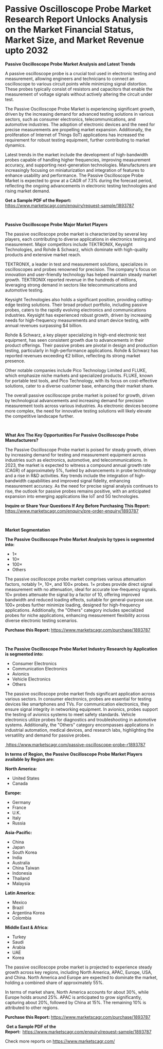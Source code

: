 <p><h1>Passive Oscilloscope Probe Market Research Report Unlocks Analysis on the Market Financial Status, Market Size, and Market Revenue upto 2032</h1></p><p><strong>Passive Oscilloscope Probe Market Analysis and Latest Trends</strong></p>
<p><p>A passive oscilloscope probe is a crucial tool used in electronic testing and measurement, allowing engineers and technicians to connect an oscilloscope to various circuit points while minimizing signal distortion. These probes typically consist of resistors and capacitors that enable the measurement of voltage signals without actively altering the circuit under test. </p><p>The Passive Oscilloscope Probe Market is experiencing significant growth, driven by the increasing demand for advanced testing solutions in various sectors, such as consumer electronics, telecommunications, and automotive industries. The adoption of electronic devices and the need for precise measurements are propelling market expansion. Additionally, the proliferation of Internet of Things (IoT) applications has increased the requirement for robust testing equipment, further contributing to market dynamics.</p><p>Latest trends in the market include the development of high-bandwidth probes capable of handling higher frequencies, improving measurement accuracy, and supporting next-generation technologies. Manufacturers are increasingly focusing on miniaturization and integration of features to enhance usability and performance. The Passive Oscilloscope Probe Market is expected to grow at a CAGR of 7.3% during the forecast period, reflecting the ongoing advancements in electronic testing technologies and rising market demand.</p></p>
<p><strong>Get a Sample PDF of the Report:&nbsp;</strong> <a href="https://www.marketscagr.com/enquiry/request-sample/1893787?utm_campaign=2344&utm_medium=2&utm_source=Github&utm_content=ia&utm_term=11022025&utm_id=passive-oscilloscope-probe">https://www.marketscagr.com/enquiry/request-sample/1893787</a></p>
<p>&nbsp;</p>
<p><strong>Passive Oscilloscope Probe Major Market Players</strong></p>
<p><p>The passive oscilloscope probe market is characterized by several key players, each contributing to diverse applications in electronics testing and measurement. Major competitors include TEKTRONIX, Keysight Technologies, and Rohde & Schwarz, which dominate with high-quality products and extensive market reach.</p><p>TEKTRONIX, a leader in test and measurement solutions, specializes in oscilloscopes and probes renowned for precision. The company's focus on innovation and user-friendly technology has helped maintain steady market growth. TEKTRONIX reported revenue in the hundreds of millions, leveraging strong demand in sectors like telecommunications and automotive testing.</p><p>Keysight Technologies also holds a significant position, providing cutting-edge testing solutions. Their broad product portfolio, including passive probes, caters to the rapidly evolving electronics and communications industries. Keysight has experienced robust growth, driven by increasing needs for high-frequency measurements and smart device testing, with annual revenues surpassing $4 billion.</p><p>Rohde & Schwarz, a key player specializing in high-end electronic test equipment, has seen consistent growth due to advancements in their product offerings. Their passive probes are pivotal in design and production testing, particularly in high-performance applications. Rohde & Schwarz has reported revenues exceeding €2 billion, reflecting its strong market presence.</p><p>Other notable companies include Pico Technology Limited and FLUKE, which emphasize niche markets and specialized products. FLUKE, known for portable test tools, and Pico Technology, with its focus on cost-effective solutions, cater to a diverse customer base, enhancing their market share.</p><p>The overall passive oscilloscope probe market is poised for growth, driven by technological advancements and increasing demand for precision measurement tools across various industries. As electronic devices become more complex, the need for innovative testing solutions will likely elevate the competitive landscape further.</p></p>
<p>&nbsp;</p>
<p><strong>What Are The Key Opportunities For Passive Oscilloscope Probe Manufacturers?</strong></p>
<p><p>The Passive Oscilloscope Probe market is poised for steady growth, driven by increasing demand for testing and measurement equipment across industries such as electronics, automotive, and telecommunications. In 2023, the market is expected to witness a compound annual growth rate (CAGR) of approximately 5%, fueled by advancements in probe technology and a rise in R&D activities. Key trends include the integration of high-bandwidth capabilities and improved signal fidelity, enhancing measurement accuracy. As the need for precise signal analysis continues to rise, the outlook for passive probes remains positive, with an anticipated expansion into emerging applications like IoT and 5G technologies.</p></p>
<p><strong>Inquire or Share Your Questions If Any Before Purchasing This Report:</strong> <a href="https://www.marketscagr.com/enquiry/pre-order-enquiry/1893787?utm_campaign=2344&utm_medium=2&utm_source=Github&utm_content=ia&utm_term=11022025&utm_id=passive-oscilloscope-probe">https://www.marketscagr.com/enquiry/pre-order-enquiry/1893787</a></p>
<p>&nbsp;</p>
<p><strong>Market Segmentation</strong></p>
<p><strong>The Passive Oscilloscope Probe Market Analysis by types is segmented into:</strong></p>
<p><ul><li>1×</li><li>10×</li><li>100×</li><li>Others</li></ul></p>
<p><p>The passive oscilloscope probe market comprises various attenuation factors, notably 1×, 10×, and 100× probes. 1× probes provide direct signal measurement with no attenuation, ideal for accurate low-frequency signals. 10× probes attenuate the signal by a factor of 10, offering improved bandwidth and reduced loading effects, suitable for general-purpose use. 100× probes further minimize loading, designed for high-frequency applications. Additionally, the "Others" category includes specialized probes for niche applications, enhancing measurement flexibility across diverse electronic testing scenarios.</p></p>
<p><strong>Purchase this Report:&nbsp;</strong><a href="https://www.marketscagr.com/purchase/1893787?utm_campaign=2344&utm_medium=2&utm_source=Github&utm_content=ia&utm_term=11022025&utm_id=passive-oscilloscope-probe">https://www.marketscagr.com/purchase/1893787</a></p>
<p>&nbsp;</p>
<p><strong>The Passive Oscilloscope Probe Market Industry Research by Application is segmented into:</strong></p>
<p><ul><li>Consumer Electronics</li><li>Communication Electronics</li><li>Avionics</li><li>Vehicle Electronics</li><li>Others</li></ul></p>
<p><p>The passive oscilloscope probe market finds significant application across various sectors. In consumer electronics, probes are essential for testing devices like smartphones and TVs. For communication electronics, they ensure signal integrity in networking equipment. In avionics, probes support the testing of avionics systems to meet safety standards. Vehicle electronics utilize probes for diagnostics and troubleshooting in automotive systems. Additionally, the "Others" category encompasses applications in industrial automation, medical devices, and research labs, highlighting the versatility and demand for passive probes.</p></p>
<p><a href="https://www.marketscagr.com/passive-oscilloscope-probe-r1893787?utm_campaign=2344&utm_medium=2&utm_source=Github&utm_content=ia&utm_term=11022025&utm_id=passive-oscilloscope-probe">&nbsp;https://www.marketscagr.com/passive-oscilloscope-probe-r1893787</a></p>
<p><strong>In terms of Region, the Passive Oscilloscope Probe Market Players available by Region are:</strong></p>
<p>
    <p> <strong> North America: </strong>
        <ul>
            <li>United States</li>
            <li>Canada</li>
        </ul>
        </p> 
    <p> <strong> Europe: </strong>
        <ul>
            <li>Germany</li>
            <li>France</li>
            <li>U.K.</li>
            <li>Italy</li>
            <li>Russia</li>
        </ul>
        </p> 
    <p> <strong> Asia-Pacific: </strong>
        <ul>
            <li>China</li>
            <li>Japan</li>
            <li>South Korea</li>
            <li>India</li>
            <li>Australia</li>
            <li>China Taiwan</li>
            <li>Indonesia</li>
            <li>Thailand</li>
            <li>Malaysia</li>
        </ul>
        </p> 
    <p> <strong> Latin America: </strong>
        <ul>
            <li>Mexico</li>
            <li>Brazil</li>
            <li>Argentina Korea</li>
            <li>Colombia</li>
        </ul>
        </p> 
    <p> <strong> Middle East & Africa: </strong>
        <ul>
            <li>Turkey</li>
            <li>Saudi</li>
            <li>Arabia</li>
            <li>UAE</li>
            <li>Korea</li>
        </ul>
    </p>
    </p>
<p><p>The passive oscilloscope probe market is projected to experience steady growth across key regions, including North America, APAC, Europe, USA, and China. North America and Europe are expected to dominate the market, holding a combined share of approximately 55%. </p><p>In terms of market share, North America accounts for about 30%, while Europe holds around 25%. APAC is anticipated to grow significantly, capturing about 20%, followed by China at 15%. The remaining 10% is attributed to other regions.</p></p>
<p><strong>Purchase this Report: </strong><a href="https://www.marketscagr.com/purchase/1893787?utm_campaign=2344&utm_medium=2&utm_source=Github&utm_content=ia&utm_term=11022025&utm_id=passive-oscilloscope-probe">https://www.marketscagr.com/purchase/1893787</a></p>
<p>&nbsp;<strong>Get a Sample PDF of the Report:&nbsp;&nbsp;</strong><a href="https://www.marketscagr.com/enquiry/request-sample/1893787?utm_campaign=2344&utm_medium=2&utm_source=Github&utm_content=ia&utm_term=11022025&utm_id=passive-oscilloscope-probe">https://www.marketscagr.com/enquiry/request-sample/1893787</a></p>
<p><strong></strong></p>
<p>Check more reports on <a href="https://www.marketscagr.com/?utm_campaign=2344&utm_medium=2&utm_source=Github&utm_content=ia&utm_term=11022025&utm_id=passive-oscilloscope-probe">https://www.marketscagr.com/</a></p>